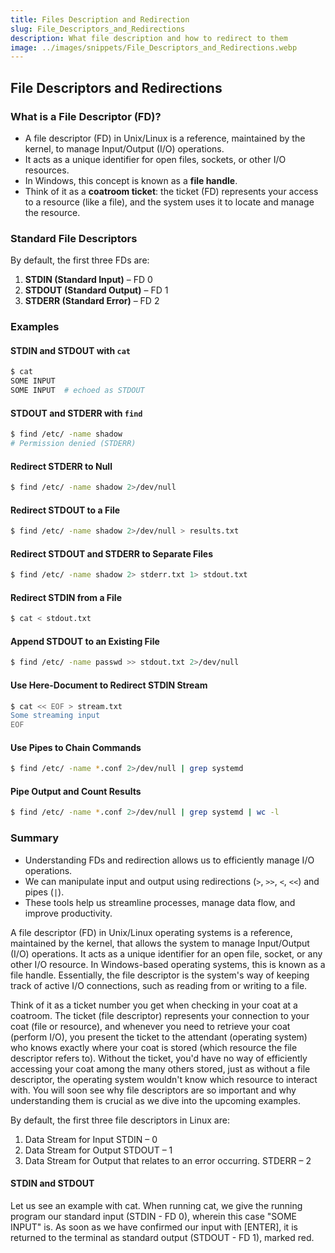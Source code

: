 ```yaml
---
title: Files Description and Redirection 
slug: File_Descriptors_and_Redirections
description: What file description and how to redirect to them 
image: ../images/snippets/File_Descriptors_and_Redirections.webp
---
```

## File Descriptors and Redirections

### What is a File Descriptor (FD)?

- A file descriptor (FD) in Unix/Linux is a reference, maintained by the kernel, to manage Input/Output (I/O) operations.
- It acts as a unique identifier for open files, sockets, or other I/O resources.
- In Windows, this concept is known as a **file handle**.
- Think of it as a **coatroom ticket**: the ticket (FD) represents your access to a resource (like a file), and the system uses it to locate and manage the resource.

### Standard File Descriptors

By default, the first three FDs are:

1. **STDIN (Standard Input)** – FD 0
2. **STDOUT (Standard Output)** – FD 1
3. **STDERR (Standard Error)** – FD 2

### Examples

#### STDIN and STDOUT with `cat`

```bash
$ cat
SOME INPUT
SOME INPUT  # echoed as STDOUT

```

#### STDOUT and STDERR with `find`

```bash
$ find /etc/ -name shadow
# Permission denied (STDERR)

```

#### Redirect STDERR to Null

```bash
$ find /etc/ -name shadow 2>/dev/null

```

#### Redirect STDOUT to a File

```bash
$ find /etc/ -name shadow 2>/dev/null > results.txt

```

#### Redirect STDOUT and STDERR to Separate Files

```bash
$ find /etc/ -name shadow 2> stderr.txt 1> stdout.txt

```

#### Redirect STDIN from a File

```bash
$ cat < stdout.txt

```

#### Append STDOUT to an Existing File

```bash
$ find /etc/ -name passwd >> stdout.txt 2>/dev/null

```

#### Use Here-Document to Redirect STDIN Stream

```bash
$ cat << EOF > stream.txt
Some streaming input
EOF

```

#### Use Pipes to Chain Commands

```bash
$ find /etc/ -name *.conf 2>/dev/null | grep systemd

```

#### Pipe Output and Count Results

```bash
$ find /etc/ -name *.conf 2>/dev/null | grep systemd | wc -l

```

### Summary

- Understanding FDs and redirection allows us to efficiently manage I/O operations.
- We can manipulate input and output using redirections (`>`, `>>`, `<`, `<<`) and pipes (`|`).
- These tools help us streamline processes, manage data flow, and improve productivity.

A file descriptor (FD) in Unix/Linux operating systems is a reference, maintained by the kernel, that allows the system to manage Input/Output (I/O) operations. It acts as a unique identifier for an open file, socket, or any other I/O resource. In Windows-based operating systems, this is known as a file handle. Essentially, the file descriptor is the system's way of keeping track of active I/O connections, such as reading from or writing to a file.

Think of it as a ticket number you get when checking in your coat at a coatroom. The ticket (file descriptor) represents your connection to your coat (file or resource), and whenever you need to retrieve your coat (perform I/O), you present the ticket to the attendant (operating system) who knows exactly where your coat is stored (which resource the file descriptor refers to). Without the ticket, you'd have no way of efficiently accessing your coat among the many others stored, just as without a file descriptor, the operating system wouldn't know which resource to interact with. You will soon see why file descriptors are so
important and why understanding them is crucial as we dive into the upcoming examples.

By default, the first three file descriptors in Linux are:

1. Data Stream for Input
STDIN – 0
2. Data Stream for Output
STDOUT – 1
3. Data Stream for Output that relates to an error occurring.
STDERR – 2

#### STDIN and STDOUT

Let us see an example with cat. When running cat, we give the running program our standard input (STDIN - FD 0),  wherein this case "SOME INPUT" is. As soon as we have confirmed our input with [ENTER], it is returned to the terminal as standard output (STDOUT - FD 1), marked red.
